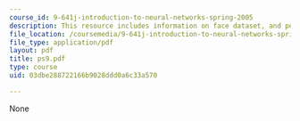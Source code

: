 ```yaml
---
course_id: 9-641j-introduction-to-neural-networks-spring-2005
description: This resource includes information on face dataset, and perceptron delta.
file_location: /coursemedia/9-641j-introduction-to-neural-networks-spring-2005/03dbe288722166b9028ddd0a6c33a570_ps9.pdf
file_type: application/pdf
layout: pdf
title: ps9.pdf
type: course
uid: 03dbe288722166b9028ddd0a6c33a570

---
```

None